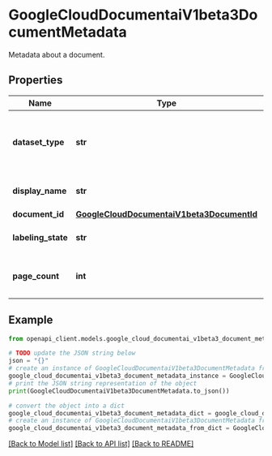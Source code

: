 # GoogleCloudDocumentaiV1beta3DocumentMetadata

Metadata about a document.

## Properties

Name | Type | Description | Notes
------------ | ------------- | ------------- | -------------
**dataset_type** | **str** | Type of the dataset split to which the document belongs. | [optional] 
**display_name** | **str** | The display name of the document. | [optional] 
**document_id** | [**GoogleCloudDocumentaiV1beta3DocumentId**](GoogleCloudDocumentaiV1beta3DocumentId.md) |  | [optional] 
**labeling_state** | **str** | Labeling state of the document. | [optional] 
**page_count** | **int** | Number of pages in the document. | [optional] 

## Example

```python
from openapi_client.models.google_cloud_documentai_v1beta3_document_metadata import GoogleCloudDocumentaiV1beta3DocumentMetadata

# TODO update the JSON string below
json = "{}"
# create an instance of GoogleCloudDocumentaiV1beta3DocumentMetadata from a JSON string
google_cloud_documentai_v1beta3_document_metadata_instance = GoogleCloudDocumentaiV1beta3DocumentMetadata.from_json(json)
# print the JSON string representation of the object
print(GoogleCloudDocumentaiV1beta3DocumentMetadata.to_json())

# convert the object into a dict
google_cloud_documentai_v1beta3_document_metadata_dict = google_cloud_documentai_v1beta3_document_metadata_instance.to_dict()
# create an instance of GoogleCloudDocumentaiV1beta3DocumentMetadata from a dict
google_cloud_documentai_v1beta3_document_metadata_from_dict = GoogleCloudDocumentaiV1beta3DocumentMetadata.from_dict(google_cloud_documentai_v1beta3_document_metadata_dict)
```
[[Back to Model list]](../README.md#documentation-for-models) [[Back to API list]](../README.md#documentation-for-api-endpoints) [[Back to README]](../README.md)


